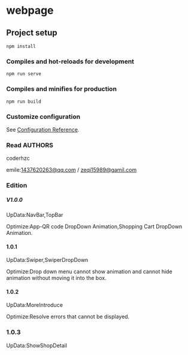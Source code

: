 # webpage

## Project setup
```
npm install
```

### Compiles and hot-reloads for development
```
npm run serve
```

### Compiles and minifies for production
```
npm run build
```

### Customize configuration
See [Configuration Reference](https://cli.vuejs.org/config/).

### Read AUTHORS

coderhzc

emile:1437620263@qq.com / zeqi15989@gamil.com

### Edition

##### V1.0.0 

UpData:NavBar,TopBar

Optimize:App-QR code DropDown Animation,Shopping Cart DropDown Animation.

#### 1.0.1

UpData:Swiper,SwiperDropDown

Optimize:Drop down menu cannot show animation and cannot hide animation without 
 moving it into the box.

#### 1.0.2

UpData:MoreIntroduce

Optimize:Resolve errors that cannot be displayed.

### 1.0.3

UpData:ShowShopDetail



